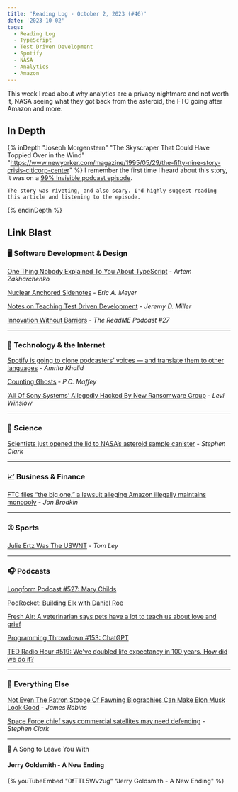 ```yaml
---
title: 'Reading Log - October 2, 2023 (#46)'
date: '2023-10-02'
tags:
  - Reading Log
  - TypeScript
  - Test Driven Development
  - Spotify
  - NASA
  - Analytics
  - Amazon
---
```


This week I read about why analytics are a privacy nightmare and not worth it, NASA seeing what they got back from the asteroid, the FTC going after Amazon and more.
<!-- excerpt -->

## In Depth

{% inDepth "Joseph Morgenstern" "The Skyscraper That Could Have Toppled Over in the Wind" "https://www.newyorker.com/magazine/1995/05/29/the-fifty-nine-story-crisis-citicorp-center" %}
    I remember the first time I heard about this story, it was on a [99% Invisible podcast episode](https://99percentinvisible.org/episode/structural-integrity/).

    The story was riveting, and also scary. I'd highly suggest reading this article and listening to the episode.
{% endinDepth %}

## Link Blast

### 🖥 Software Development & Design

[One Thing Nobody Explained To You About TypeScript](https://redd.one/blog/one-thing-nobody-explained-to-you-about-typescript) - *Artem Zakharchenko*

[Nuclear Anchored Sidenotes](https://meyerweb.com/eric/thoughts/2023/09/12/nuclear-anchored-sidenotes/) - *Eric A. Meyer*

[Notes on Teaching Test Driven Development](https://jeremydmiller.com/2023/09/14/notes-on-teaching-test-driven-development/) - *Jeremy D. Miller*

[Innovation Without Barriers](https://github.com/readme/podcast/accessible-software-development) - *The ReadME Podcast #27*

---

### 📡 Technology & the Internet

[Spotify is going to clone podcasters’ voices — and translate them to other languages](https://www.theverge.com/2023/9/25/23888009/spotify-podcast-translation-voice-replication-open-ai) - *Amrita Khalid*

[Counting Ghosts](https://pcmaffey.com/counting-ghosts) - *P.C. Maffey*

[‘All Of Sony Systems’ Allegedly Hacked By New Ransomware Group](https://kotaku.com/sony-playstation-hack-breach-ransomware-ransomed-vc-1850870993) - *Levi Winslow*

---

### 🔬 Science

[Scientists just opened the lid to NASA’s asteroid sample canister](https://arstechnica.com/space/2023/09/scientists-get-first-glimpse-of-samples-returned-from-asteroid/) - *Stephen Clark*

---

### 📈 Business & Finance

[FTC files “the big one,” a lawsuit alleging Amazon illegally maintains monopoly](https://arstechnica.com/tech-policy/2023/09/ftc-files-the-big-one-a-lawsuit-alleging-amazon-illegally-maintains-monopoly/) - *Jon Brodkin*

---

### ⚾️ Sports

[Julie Ertz Was The USWNT](https://defector.com/julie-ertz-was-the-uswnt) - *Tom Ley*

---

### 🎧 Podcasts

[Longform Podcast #527: Mary Childs](https://longform.org/player/longform-podcast-527-mary-childs)

[PodRocket: Building Elk with Daniel Roe](https://podrocket.logrocket.com/elk)

[Fresh Air: A veterinarian says pets have a lot to teach us about love and grief](https://www.npr.org/sections/health-shots/2023/03/13/1162585010/this-veterinarian-says-pets-have-a-lot-to-teach-us-about-love-and-grief)

[Programming Throwdown #153: ChatGPT](https://www.programmingthrowdown.com/episodes/153-chatgpt/)

[TED Radio Hour #519: We've doubled life expectancy in 100 years. How did we do it?](https://www.npr.org/2023/03/09/1162156179/weve-doubled-life-expectancy-in-100-years-how-did-we-do-it)

---

### 🎒 Everything Else

[Not Even The Patron Stooge Of Fawning Biographies Can Make Elon Musk Look Good](https://defector.com/not-even-the-patron-stooge-of-fawning-biographies-can-make-elon-musk-look-good) - *James Robins*

[Space Force chief says commercial satellites may need defending](https://arstechnica.com/space/2023/09/space-force-chief-foresees-role-in-protecting-commercial-satellites/) - *Stephen Clark*

---

🎵 A Song to Leave You With

#### Jerry Goldsmith - A New Ending

{% youTubeEmbed "0fTTL5Wv2ug" "Jerry Goldsmith - A New Ending" %}
